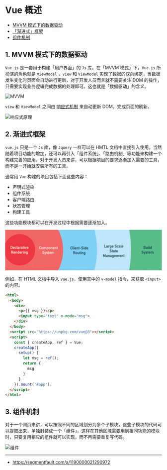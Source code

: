 # Vue 概述

- [MVVM 模式下的数据驱动](#1-MVVM-模式下的数据驱动)
- [「渐进式」框架](#1-渐进式框架)
- [组件机制](#3-组件机制)

## 1. MVVM 模式下的数据驱动

`Vue.js` 是一套用于构建「用户界面」的 `Js` 库。在「MVVM 模式」下，`Vue.js` 所扮演的角色就是 `ViewModel` ，`view` 和 `ViewModel` 实现了数据的双向绑定，当数据发生变化时页面会自动进行更新，对于开发人员而言就不需要关注 DOM 的操作，只需要实现业务逻辑完成数据的处理即可。这也就是「数据驱动」的含义。

![MVVM](https://012.vuejs.org/images/mvvm.png)



`view` 和 `ViewModel` 之间由 [响应式机制]() 来自动更新 DOM，完成页面的刷新。

![响应式原理](https://p1-jj.byteimg.com/tos-cn-i-t2oaga2asx/gold-user-assets/2018/7/2/1645aa9519525059~tplv-t2oaga2asx-zoom-in-crop-mark:1304:0:0:0.awebp)


## 2. 渐进式框架
`vue.js` 只是一个 `Js` 库，像 `Jquery` 一样可以在 HMTL 文档中直接引入使用。当然随着项目功能的增加，还可以再引入「组件系统」、「路由机制」等功能来构建一个构建完善的应用。对于开发人员来讲，可以根据项目的要求逐渐加入需要的工具，而不是一开始就安装所有的工具。

通常用 `Vue` 构建的项目包括下面这些内容：

- 声明式渲染
- 组件系统
- 客户端路由
- 状态管理
- 构建工具

这些功能模块都可以在开发过程中根据需要逐渐加入。

![渐进式](../src/assets/img/note/渐进式框架.png)



例如，在 HTML 文档中导入 `vue.js`，使用其中的 `v-model` 指令，来获取 `<input>` 的内容。

```html
<html>
  <body>
    <div>
      <p>{{ msg }}</p>
      <input type="text" v-mode="msg">
    </div>
  </body>
  <script src="https://unpkg.com/vue@3"></script>
  <script>
    const { createApp, ref } = Vue;
    createApp({
      setup() {
        let msg = ref();
        return {
          msg
        }
      }
    }).mount('#app');
  </script>
</html>
```

## 3. 组件机制

对于一个网页来讲，可以按照不同的区域划分为多个子模块，这些子模块的代码可以提取出来，单独封装成一个「组件」，这样在其他区域需要用到相同功能的模块时，只要复用相应的组件就可以实现，而不再需要重复写代码。

![组件](https://cn.vuejs.org/images/components.png)

****

- https://segmentfault.com/a/1190000021290972